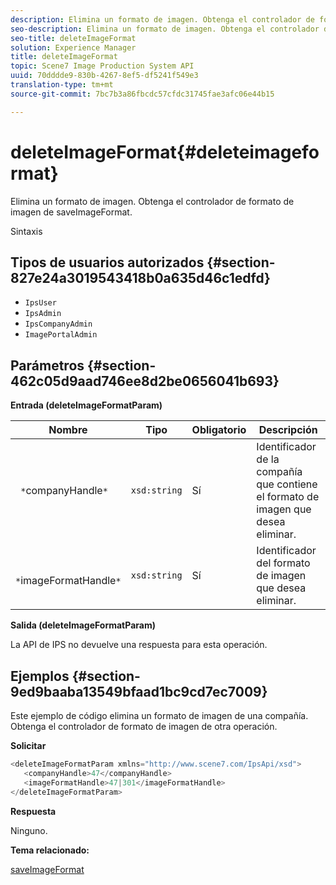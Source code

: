 ```yaml
---
description: Elimina un formato de imagen. Obtenga el controlador de formato de imagen de saveImageFormat.
seo-description: Elimina un formato de imagen. Obtenga el controlador de formato de imagen de saveImageFormat.
seo-title: deleteImageFormat
solution: Experience Manager
title: deleteImageFormat
topic: Scene7 Image Production System API
uuid: 70dddde9-830b-4267-8ef5-df5241f549e3
translation-type: tm+mt
source-git-commit: 7bc7b3a86fbcdc57cfdc31745fae3afc06e44b15

---
```



# deleteImageFormat{#deleteimageformat}

Elimina un formato de imagen. Obtenga el controlador de formato de imagen de saveImageFormat.

Sintaxis

## Tipos de usuarios autorizados {#section-827e24a3019543418b0a635d46c1edfd}

* `IpsUser`
* `IpsAdmin`
* `IpsCompanyAdmin`
* `ImagePortalAdmin`

## Parámetros {#section-462c05d9aad746ee8d2be0656041b693}

**Entrada (deleteImageFormatParam)**

| Nombre | Tipo | Obligatorio | Descripción |
|---|---|---|---|
| ` *`companyHandle`*` | `xsd:string` | Sí | Identificador de la compañía que contiene el formato de imagen que desea eliminar. |
| ` *`imageFormatHandle`*` | `xsd:string` | Sí | Identificador del formato de imagen que desea eliminar. |

**Salida (deleteImageFormatParam)**

La API de IPS no devuelve una respuesta para esta operación.

## Ejemplos {#section-9ed9baaba13549bfaad1bc9cd7ec7009}

Este ejemplo de código elimina un formato de imagen de una compañía. Obtenga el controlador de formato de imagen de otra operación.

**Solicitar**

```java
<deleteImageFormatParam xmlns="http://www.scene7.com/IpsApi/xsd">
   <companyHandle>47</companyHandle>
   <imageFormatHandle>47|301</imageFormatHandle>
</deleteImageFormatParam>
```

**Respuesta**

Ninguno.

**Tema relacionado:**

[saveImageFormat](../../../operations/c-operations-intro/c-methods/r-save-image-format.md#reference-d15c27f533ef41e38b54a539a304bd1d)
